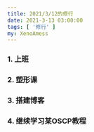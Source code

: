```yaml
---
title: 2021/3/12的修行
date: 2021-3-13 03:00:00
tags: [ '修行' ]
my: XenoAmess
---
```


### 1. 上班

### 2. 塑形课

### 3. 搭建博客

### 4. 继续学习某OSCP教程
